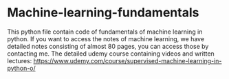 # Machine-learning-fundamentals
This python file contain code of fundamentals of machine learning in python. If you want to access the notes of machine learning, we have detailed notes consisting of almost 80 pages, you can access those by contacting me. 
The detailed udemy course containing videos and written lectures: https://www.udemy.com/course/supervised-machine-learning-in-python-o/
